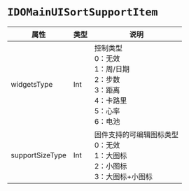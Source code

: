 # `IDOMainUISortSupportItem`

| 属性        | 类型    | 说明         |
| ----------- | ------- | ------------ |
| widgetsType | Int | 控制类型<br/>0：无效<br/>1：周/日期<br/>2：步数<br/>3：距离<br/>4：卡路里<br/>5：心率<br/> 6：电池 |
| supportSizeType | Int | 固件支持的可编辑图标类型<br/>0：无效<br/>1：大图标<br/>2：小图标<br/>3：大图标+小图标 |
